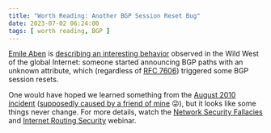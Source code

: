 ```yaml
---
title: "Worth Reading: Another BGP Session Reset Bug"
date: 2023-07-02 06:24:00
tags: [ worth reading, BGP ]
---
```

[Emile Aben](https://labs.ripe.net/author/emileaben/) is [describing an interesting behavior](https://labs.ripe.net/author/emileaben/unknown-attribute-28-a-source-of-entropy-in-interdomain-routing/) observed in the Wild West of the global Internet: someone started announcing BGP paths with an unknown attribute, which (regardless of [RFC 7606](https://www.rfc-editor.org/rfc/rfc7606)) triggered some BGP session resets. 

One would have hoped we learned something from the [August 2010 incident](https://labs.ripe.net/author/erik/ripe-ncc-and-duke-university-bgp-experiment/) ([supposedly caused by a friend of mine](/2023/03/chatgpt-bgp-routing-security.html) 😜), but it looks like some things never change. For more details, watch the [Network Security Fallacies](https://my.ipspace.net/bin/list?id=Net101#NETSEC) and [Internet Routing Security](https://www.ipspace.net/Internet_Routing_Security) webinar.